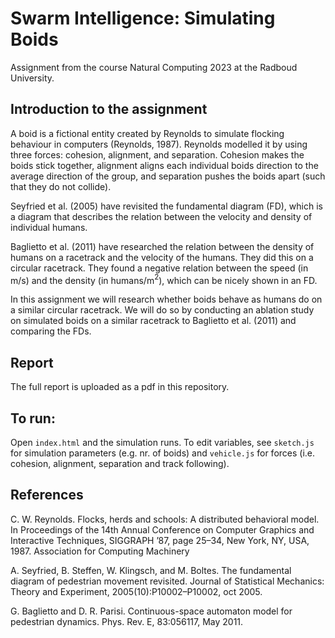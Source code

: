 # Swarm Intelligence: Simulating Boids

Assignment from the course Natural Computing 2023 at the Radboud University.

## Introduction to the assignment

A boid is a fictional entity created by Reynolds to simulate flocking behaviour in computers (Reynolds, 1987). Reynolds modelled it by using three forces: cohesion, alignment, and separation. Cohesion makes the boids stick together, alignment aligns each individual boids direction to the average direction of the group, and separation pushes the boids apart (such that they do not collide).

Seyfried et al. (2005) have revisited the fundamental diagram (FD), which is a diagram that describes the relation between the velocity and density of individual humans.

Baglietto et al. (2011) have researched the relation between the density of humans on a racetrack and the velocity of the humans. They did this on a circular racetrack. They found a negative relation between the speed (in m/s) and the density (in humans/m$^2$), which can be nicely shown in an FD.

In this assignment we will research whether boids behave as humans do on a similar circular racetrack. We will do so by conducting an ablation study on simulated boids on a similar racetrack to Baglietto et al. (2011) and comparing the FDs.

## Report
The full report is uploaded as a pdf in this repository.

## To run:
Open `index.html` and the simulation runs. To edit variables, see `sketch.js` for simulation parameters (e.g. nr. of boids) and `vehicle.js` for forces (i.e. cohesion, alignment, separation and track following).

## References

C. W. Reynolds. Flocks, herds and schools: A distributed behavioral model. In Proceedings of the 14th Annual
Conference on Computer Graphics and Interactive Techniques, SIGGRAPH ’87, page 25–34, New York, NY, USA,
1987. Association for Computing Machinery

A. Seyfried, B. Steffen, W. Klingsch, and M. Boltes. The fundamental diagram of pedestrian movement
revisited. Journal of Statistical Mechanics: Theory and Experiment, 2005(10):P10002–P10002, oct 2005.

G. Baglietto and D. R. Parisi. Continuous-space automaton model for pedestrian dynamics. Phys. Rev. E,
83:056117, May 2011.
